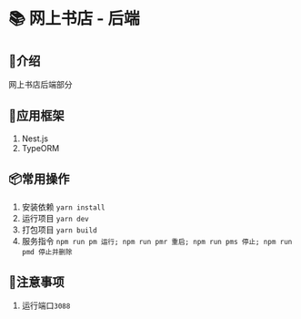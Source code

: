 # 📚 网上书店 - 后端

## 📖介绍
网上书店后端部分

## 🔨应用框架
1. Nest.js
2. TypeORM

## 📦常用操作
1. 安装依赖 `yarn install`
2. 运行项目 `yarn dev`
3. 打包项目 `yarn build`
4. 服务指令 `
  npm run pm 运行;
  npm run pmr 重启;
  npm run pms 停止;
  npm run pmd 停止并删除
`

## 🧨注意事项
1. 运行端口`3088`